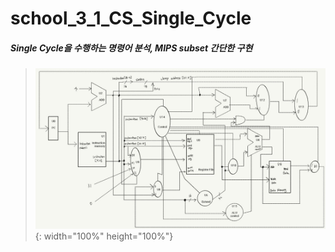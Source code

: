 # school_3_1_CS_Single_Cycle
##### Single Cycle을 수행하는 명령어 분석, MIPS subset 간단한 구현

>![structure](./image/structure.png) {: width="100%" height="100%"}

